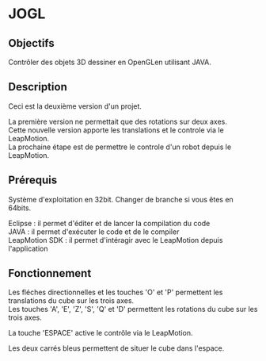 JOGL
====

Objectifs
---------
Contrôler des objets 3D dessiner en OpenGLen utilisant JAVA.

Description
-----------

Ceci est la deuxième version d'un projet.

La première version ne permettait que des rotations sur deux axes.  
Cette nouvelle version apporte les translations et le controle via le LeapMotion.  
La prochaine étape est de permettre le controle d'un robot depuis le LeapMotion.


Prérequis
---------

Système d'exploitation en 32bit. Changer de branche si vous êtes en 64bits.

Eclipse : il permet d'éditer et de lancer la compilation du code  
JAVA : il permet d'exécuter le code et de le compiler  
LeapMotion SDK : il permet d'intéragir avec le LeapMotion depuis l'application  

Fonctionnement
--------------

Les fléches directionnelles et les touches 'O' et 'P' permettent les translations du cube sur les trois axes.  
Les touches 'A', 'E', 'Z', 'S', 'Q' et 'D' permettent les rotations du cube sur les trois axes.  

La touche 'ESPACE' active le contrôle via le LeapMotion.

Les deux carrés bleus permettent de situer le cube dans l'espace.